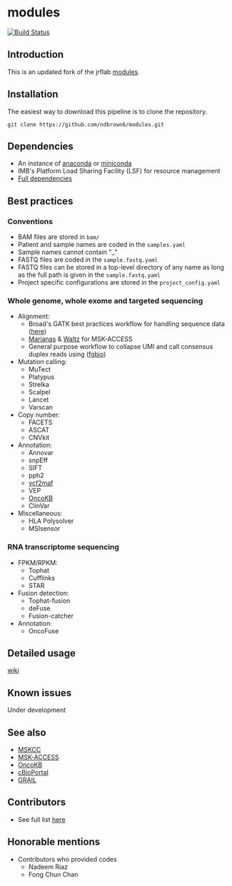 # modules
[![Build Status](https://travis-ci.org/cBioPortal/cbioportal.svg?branch=master)](https://travis-ci.org/jrflab/modules)

## Introduction
This is an updated fork of the jrflab [modules](https://github.com/jrflab/modules).

## Installation
The easiest way to download this pipeline is to clone the repository.

```
git clone https://github.com/ndbrown6/modules.git
```

## Dependencies
- An instance of [anaconda](https://www.anaconda.com) or [miniconda](https://conda.io/en/latest/miniconda.html)
- IMB's Platform Load Sharing Facility (LSF) for resource management
- [Full dependencies](https://github.com/ndbrown6/modules/blob/master/conda/jrflab_modules.txt)

## Best practices
	
### Conventions
- BAM files are stored in `bam/`
- Patient and sample names are coded in the `samples.yaml`
- Sample names cannot contain "_"
- FASTQ files are coded in the `sample.fastq.yaml`
- FASTQ files can be stored in a top-level directory of any name as long as the full path is given in the `sample.fastq.yaml`
- Project specific configurations are stored in the `project_config.yaml`

### Whole genome, whole exome and targeted sequencing
- Alignment:
	* Broad's GATK best practices workflow for handling sequence data ([here](https://software.broadinstitute.org/gatk/best-practices/))
	* [Marianas](https://github.com/juberpatel/Marianas) & [Waltz](https://github.com/juberpatel/Waltz) for MSK-ACCESS
	* General purpose workflow to collapse UMI and call consensus duplex reads using ([fgbio](https://github.com/fulcrumgenomics/fgbio))
- Mutation calling:
	* MuTect
	* Platypus
	* Strelka
	* Scalpel
	* Lancet
	* Varscan
- Copy number:
	* FACETS
	* ASCAT
	* CNVkit
- Annotation:
	* Annovar
	* snpEff
	* SIFT
	* pph2
	* [vcf2maf](https://github.com/mskcc/vcf2maf)
	* VEP
	* [OncoKB](https://github.com/oncokb/oncokb-annotator)
	* ClinVar
- Miscellaneous:
	* HLA Polysolver
	* MSIsensor

### RNA transcriptome sequencing
- FPKM/RPKM:
	* Tophat
	* Cufflinks
	* STAR
- Fusion detection:
	* Tophat-fusion
	* deFuse
	* Fusion-catcher
- Annotation:
	* OncoFuse


## Detailed usage
[wiki](https://github.com/ndbrown6/modules/wiki)

## Known issues
Under development

## See also
- [MSKCC](https://github.com/mskcc)
- [MSK-ACCESS](https://github.com/msk-access)
- [OncoKB](https://github.com/oncokb)
- [cBioPortal](https://github.com/cBioPortal)
- [GRAIL](https://github.com/grailbio)

## Contributors
 - See full list [here](https://github.com/ndbrown6/modules/graphs/contributors)
 
## Honorable mentions
- Contributors who provided codes
	- Nadeem Riaz
	- Fong Chun Chan

